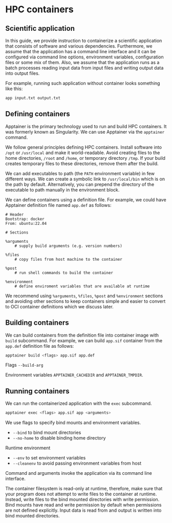 # HPC containers
## Scientific application
In this guide, we provide instruction to containerize a scientific application that consists of software and various dependencies.
Furthermore, we assume that the application has a command line interface and it can be configured via command line options, environment variables, configuration files or some mix of them.
Also, we assume that the application runs as a batch processes reading input data from input files and writing output data into output files.

For example, running such application without container looks something like this:

```bash
app input.txt output.txt
```


## Defining containers
Apptainer is the primary technology used to run and build HPC containers.
It was formerly known as Singularity.
We can use Apptainer via the `apptainer` command.

We follow general principles defining HPC containers.
Install software into `/opt` or `/usr/local` and make it world-readable.
Avoid creating files to the home directories, `/root` and `/home`, or temporary directory `/tmp`.
If your build creates temporary files to these directories, remove them after the build.

We can add executables to path (the `PATH` environment variable) in few different ways.
We can create a symbolic link to `/usr/local/bin` which is on the path by default.
Alternatively, you can prepend the directory of the executable to path manually in the environment block.

We can define containers using a definition file.
For example, we could have Apptainer definition file named `app.def` as follows:

```singularity
# Header
Bootstrap: docker
From: ubuntu:22.04

# Sections

%arguments
    # supply build arguments (e.g. version numbers)

%files
    # copy files from host machine to the container

%post
    # run shell commands to build the container

%environment
    # define enviroment variables that are available at runtime
```

We recommend using `%arguments`, `%files`, `%post` and `%environment` sections and avoiding other sections to keep containers simple and easier to convert to OCI container definitions which we discuss later.


## Building containers
We can build containers from the definition file into container image with `build` subcommand.
For example, we can build `app.sif` container from the `app.def` definition file as follows:

```bash
apptainer build <flags> app.sif app.def
```

Flags `--build-arg`

Environment variables `APPTAINER_CACHEDIR` and `APPTAINER_TMPDIR`.


## Running containers
We can run the containerized application with the `exec` subcommand.

```bash
apptainer exec <flags> app.sif app <arguments>
```

We use flags to specify bind mounts and environment variables.

* `--bind` to bind mount directories
* `--no-home` to disable binding home directory

Runtime environment

* `--env` to set environment variables
* `--cleanenv` to avoid passing environment variables from host

Command and arguments invoke the application via its command line interface.

The container filesystem is read-only at runtime, therefore, make sure that your program does not attempt to write files to the container at runtime.
Instead, write files to the bind mounted directories with write permission.
Bind mounts have read and write permission by default when permissions are not defined explicitly.
Input data is read from and output is written into bind mounted directories.


